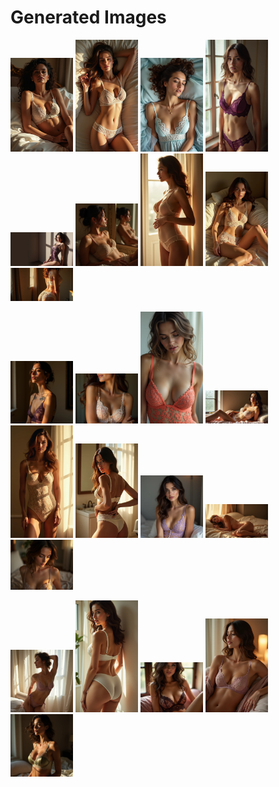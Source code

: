 # Generated Images



<img src="2025_07_08_01.webp" width="100"/> <img src="2025_07_08_02.webp" width="100"/> <img src="2025_07_08_03.webp" width="100"/> <img src="2025_07_08_04.webp" width="100"/> <img src="2025_07_08_05.webp" width="100"/> <img src="2025_07_08_06.webp" width="100"/> <img src="2025_07_08_07.webp" width="100"/> <img src="2025_07_08_08.webp" width="100"/> <img src="2025_07_08_09.webp" width="100"/>

<img src="2025_07_08_10.webp" width="100"/> <img src="2025_07_08_11.webp" width="100"/> <img src="2025_07_08_12.webp" width="100"/> <img src="2025_07_08_13.webp" width="100"/> <img src="2025_07_08_14.webp" width="100"/> <img src="2025_07_08_15.webp" width="100"/> <img src="2025_07_08_16.webp" width="100"/> <img src="2025_07_08_17.webp" width="100"/> <img src="2025_07_08_18.webp" width="100"/>

<img src="2025_07_08_19.webp" width="100"/> <img src="2025_07_08_20.webp" width="100"/> <img src="2025_07_08_21.webp" width="100"/> <img src="2025_07_08_22.webp" width="100"/> <img src="2025_07_08_23.webp" width="100"/>